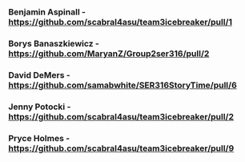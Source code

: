 ### Benjamin Aspinall - https://github.com/scabral4asu/team3icebreaker/pull/1  
### Borys Banaszkiewicz - https://github.com/MaryanZ/Group2ser316/pull/2  
### David DeMers - https://github.com/samabwhite/SER316StoryTime/pull/6  
### Jenny Potocki - https://github.com/scabral4asu/team3icebreaker/pull/2  
### Pryce Holmes - https://github.com/scabral4asu/team3icebreaker/pull/9

